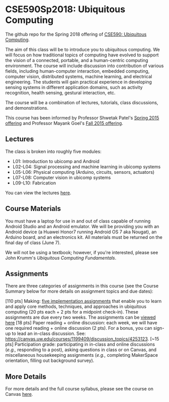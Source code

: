 # CSE590Sp2018: Ubiquitous Computing
The github repo for the Spring 2018 offering of [CSE590: Ubiquitous Computing](https://canvas.uw.edu/courses/1199409).

The aim of this class will be to introduce you to ubiquitous computing. We will focus on how traditional topics of computing have evolved to support the vision of a connected, portable, and a human-centric computing environment. The course will include discussion into contribution of various fields, including human-computer interaction, embedded computing, computer vision, distributed systems, machine learning, and electrical engineering. The students will gain practical experience in developing sensing systems in different application domains, such as activity recognition, health sensing, gestural interaction, etc.

The course will be a combination of lectures, tutorials, class discussions, and demonstrations.

This course has been informed by Professor Shwetak Patel's [Spring 2015 offering](http://homes.cs.washington.edu/~shwetak/classes/cse590p/?Schedule) and Professor Mayank Goel's [Fall 2015 offering](http://www.mayankgoel.courses/teaching/ee590p-fall-2015/).

## Lectures
The class is broken into roughly five modules:
* L01: Introduction to ubicomp and Android
* L02-L04: Signal processing and machine learning in ubicomp systems
* L05-L06: Physical computing (Arduino, circuits, sensors, actuators)
* L07-L08: Computer vision in ubicomp systems
* L09-L10: Fabrication

You can view the lectures [here](https://github.com/jonfroehlich/CSE590Sp2018/tree/master/LectureSlides).

## Course Materials
You must have a laptop for use in and out of class capable of running Android Studio and an Android emulator. We will be providing you with an Android device (a Huawei Honor7 running Android OS 7 aka Nougat), an Arduino board, and an electronics kit. All materials must be returned on the final day of class (June 7).

We will not be using a textbook; however, if you're interested, please see John Krumm's *Ubiquitous Computing Fundamentals*.

## Assignments
There are three categories of assignments in this course (see the Course Summary below for more details on assignment topics and due dates):

[110 pts] Making: [five implementation assignments](https://github.com/jonfroehlich/CSE590Sp2018/tree/master/Assignments) that enable you to learn and apply core methods, techniques, and approaches in ubiquitous computing (20 pts each + 2 pts for a midpoint check-in). These assignments are due every two weeks. The assignments can be [viewed here](https://github.com/jonfroehlich/CSE590Sp2018/tree/master/Assignments)
[18 pts] Paper reading + online discussion: each week, we will have one required reading + online discussion (2 pts). For a bonus, you can sign-up to lead an in-class discussion. See: https://canvas.uw.edu/courses/1199409/discussion_topics/4253123.
[~15 pts] Participation grade: participating in in-class and online discussions (*e.g.,* responding to a post), asking questions in class or on Canvas, and miscellaneous housekeeping assignments (*e.g.,* completing MakerSpace orientation, filling out background survey).

## More Details
For more details and the full course syllabus, please see the course on Canvas [here](https://canvas.uw.edu/courses/1199409).
